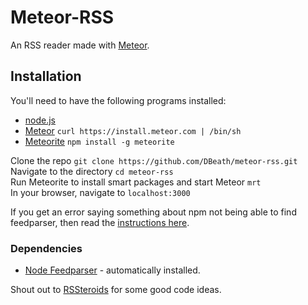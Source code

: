 # Meteor-RSS

An RSS reader made with [Meteor](http://www.meteor.com/).

## Installation

You'll need to have the following programs installed:
* [node.js](http://nodejs.org/)
* [Meteor](http://www.meteor.com/) ```curl https://install.meteor.com | /bin/sh```
* [Meteorite](https://github.com/oortcloud/meteorite/) ```npm install -g meteorite```


Clone the repo ```git clone https://github.com/DBeath/meteor-rss.git```  
Navigate to the directory ```cd meteor-rss```   
Run Meteorite to install smart packages and start Meteor ```mrt```  
In your browser, navigate to ```localhost:3000```    

If you get an error saying something about npm not being able to find feedparser, then read the [instructions here](https://davidbeath.com/posts/using-node-modules-with-meteor.html).  

### Dependencies

* [Node Feedparser](https://github.com/danmactough/node-feedparser) - automatically installed.


Shout out to [RSSteroids](https://github.com/AVGP/RSSteroids) for some good code ideas.
